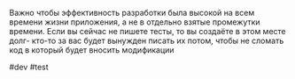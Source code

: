 Важно чтобы эффективность разработки была высокой на всем времени жизни приложения, а не в отдельно взятые промежутки времени. Если вы сейчас не пишете тесты, то вы создаёте в этом месте долг- кто-то за вас будет вынужден писать их потом, чтобы не сломать код в который будет вносить модификации

#dev #test